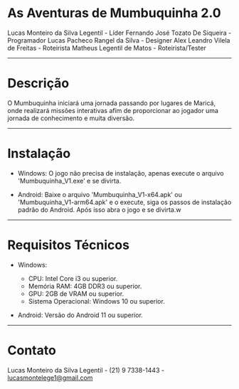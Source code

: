 # As Aventuras de Mumbuquinha 2.0

Lucas Monteiro da Silva Legentil - Líder
Fernando José Tozato De Siqueira - Programador
Lucas Pacheco Rangel da Silva - Designer
Alex Leandro Vilela de Freitas - Roteirista
Matheus Legentil de Matos - Roteirista/Tester

---

# Descrição

O Mumbuquinha iniciará uma jornada passando por lugares de Maricá, onde realizará missões interativas afim de proporcionar ao jogador uma jornada de conhecimento e muita diversão.

---

# Instalação

- Windows:
  O jogo não precisa de instalação, apenas execute o arquivo 'Mumbuquinha_V1.exe' e se divirta.

- Android:
  Baixe o arquivo 'Mumbuquinha_V1-x64.apk' ou 'Mumbuquinha_V1-arm64.apk' e o execute, siga os passos de instalação padrão do Android. Após isso abra o jogo e se divirta.w
  
---

# Requisitos Técnicos

- Windows:
  - CPU: Intel Core i3 ou superior.
  - Memória RAM: 4GB DDR3 ou superior.
  - GPU: 2GB de VRAM ou superior.
  - Sistema Operacional: Windows 10 ou superior.

- Android:
  Versão do Android 11 ou superior.

---

# Contato

Lucas Monteiro da Silva Legentil - (21) 9 7338-1443 - lucasmontelege1@gmail.com
